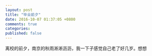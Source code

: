 ```yaml
---
layout: post
title: "毕业前夕"
date: 2016-10-07 01:37:05 +0800
comments: true
categories: 
published: false
---
```


离校的前夕，南京的秋雨淅淅沥沥，我一下子感觉自己老了好几岁。想想
